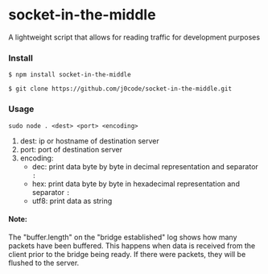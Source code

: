 # socket-in-the-middle

A lightweight script that allows for reading traffic for development purposes


### Install
```
$ npm install socket-in-the-middle
```
```
$ git clone https://github.com/j0code/socket-in-the-middle.git
```

### Usage
```
sudo node . <dest> <port> <encoding>
```
1. dest: ip or hostname of destination server
2. port: port of destination server
3. encoding:
   - dec:  print data byte by byte in decimal representation and separator `:`
   - hex:  print data byte by byte in hexadecimal representation and separator `:`
   - utf8: print data as string


#### Note:
The "buffer.length" on the "bridge established" log shows how many packets have been buffered.
This happens when data is received from the client prior to the bridge being ready.
If there were packets, they will be flushed to the server.
